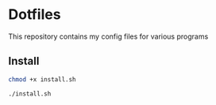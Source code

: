 # Dotfiles

This repository contains my config files for various programs

## Install

```bash
chmod +x install.sh
```

```bash
./install.sh
```
